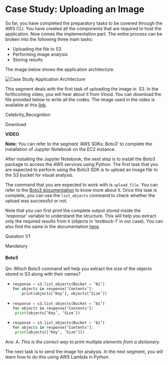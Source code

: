 # Case Study: Uploading an Image

So far, you have completed the preparatory tasks to be covered through the AWS CLI. You have created all the components that are required to host the application. Now comes the implementation part. The entire process can be broken into the following three main tasks:

- Uploading the file to S3
- Performing image analysis
- Storing results

The image below shows the application architecture.

![Case Study Application Architecture](https://i.ibb.co/886kkWm/Case-Study-Application-Architecture.jpg)

This segment deals with the first task of uploading the image in  S3. In the forthcoming video, you will hear about it from Vinod. You can download the file provided below to write all the codes. The image used in the video is available at this [link](https://mlc-c01m04-casestudy.s3.amazonaws.com/bezos_demo_image.jpg).

Celebrity_Recognition

Download

**VIDEO**

**Note:** You can refer to the segment ‘AWS SDKs: Boto3’ to complete the installation of Jupyter Notebook on the EC2 instance.

After installing the Jupyter Notebook, the next step is to install the Boto3 package to access the AWS services using Python. The first task that you are expected to perform using the Boto3 SDK is to upload an image file to the S3 bucket for visual analysis.

The command that you are expected to work with is `upload_file`. You can refer to the [Boto3 documentation](https://boto3.amazonaws.com/v1/documentation/api/latest/reference/services/s3.html#S3.Client.upload_file) to know more about it. Once this task is complete, you can use the `list_objects` command to check whether the upload was successful or not.

Note that you can first print the complete output stored inside the ‘_response_’ variable to understand the structure. This will help you extract only the required results from it (objects in ‘_testbuck-1_’ in our case). You can also find the same in the documentation [here](https://boto3.amazonaws.com/v1/documentation/api/latest/reference/services/s3.html#S3.Client.list_objects).

Question 1/1

Mandatory

#### Boto3

Qn: Which Boto3 command will help you extract the size of the objects stored in S3 along with their names?

- ```python
  response = s3.list_objects(Bucket = ‘b1’)  
  for objects in response[‘Contents’]:  
      print(objects[‘Key’], objects[‘Size’])
  ```

- ```python
  response = s3.list_objects(Bucket = ‘b1’)  
  for objects in response[‘Contents’]:  
   print(objects[‘Key’, ‘Size’])
  ```

- ```python
  response = s3.list_objects(Bucket = ‘b1’)  
  for objects in response[‘Contents’]:  
   print(objects[[‘Key’, ‘Size’]])
  ```

Ans: A. _This is the correct way to print multiple elements from a dictionary._

The next task is to send the image for analysis. In the next segment, you will learn how to do this using AWS Lambda in Python.
